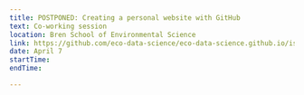 ```yaml
---
title: POSTPONED: Creating a personal website with GitHub
text: Co-working session
location: Bren School of Environmental Science
link: https://github.com/eco-data-science/eco-data-science.github.io/issues/9
date: April 7
startTime: 
endTime: 

---
```

